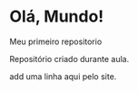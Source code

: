 # Olá, Mundo!
 Meu primeiro repositorio 

 Repositório criado durante aula.
 
 add uma linha aqui pelo site.
